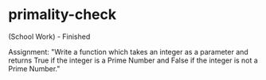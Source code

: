 # primality-check
(School Work) - Finished

Assignment: "Write a function which takes an integer as a parameter and returns True if the integer is a Prime Number and False if the integer is not a Prime Number."

